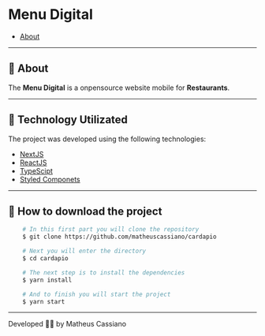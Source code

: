 # Menu Digital
- [About](#-about)
---
## 📝 About
The **Menu Digital** is a onpensource website mobile for **Restaurants**. 

---
## 🚀 Technology Utilizated
The project was developed using the following technologies:

- [NextJS](https://nextjs.org/)
- [ReactJS](https://reactjs.org/)
- [TypeScipt](https://www.typescriptlang.org/)
- [Styled Componets](https://styled-components.com/)
---
## 📁 How to download the project
```bash
    # In this first part you will clone the repository
    $ git clone https://github.com/matheuscassiano/cardapio

    # Next you will enter the directory
    $ cd cardapio

    # The next step is to install the dependencies
    $ yarn install

    # And to finish you will start the project
    $ yarn start

```
---
Developed 👩‍💻 by Matheus Cassiano
